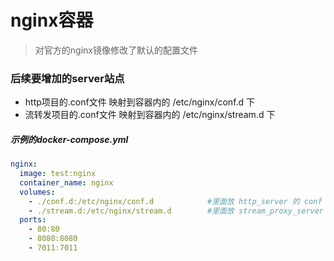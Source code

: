 # nginx容器

> 对官方的nginx镜像修改了默认的配置文件

### 后续要增加的server站点
- http项目的.conf文件 映射到容器内的 /etc/nginx/conf.d 下
- 流转发项目的.conf文件 映射到容器内的 /etc/nginx/stream.d 下


##### 示例的docker-compose.yml
```yaml
nginx:
  image: test:nginx
  container_name: nginx
  volumes:
    - ./conf.d:/etc/nginx/conf.d            #里面放 http_server 的 conf 文件
    - ./stream.d:/etc/nginx/stream.d        #里面放 stream_proxy_server 的 conf 文件
  ports:
    - 80:80
    - 8080:8080 
    - 7011:7011
````

